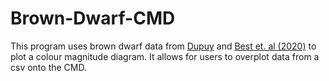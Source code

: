 # Brown-Dwarf-CMD

This program uses brown dwarf data from [Dupuy](https://www.as.utexas.edu/~tdupuy/plx/Database_of_Ultracool_Parallaxes.html) and [Best et. al (2020)](https://ui.adsabs.harvard.edu/abs/2020AJ....159..257B/abstract) to plot a colour magnitude diagram. It allows for users to overplot data from a csv onto the CMD.
